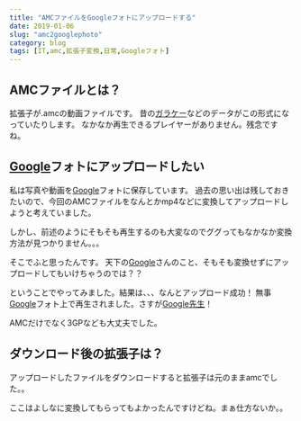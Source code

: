```yaml
---
title: "AMCファイルをGoogleフォトにアップロードする"
date: 2019-01-06
slug: "amc2googlephoto"
category: blog
tags: [IT,amc,拡張子変換,日常,Googleフォト]
---
```

<h2>AMCファイルとは？</h2>

<p>拡張子が.amcの動画ファイルです。
昔の<a class="keyword" href="http://d.hatena.ne.jp/keyword/%A5%AC%A5%E9%A5%B1%A1%BC">ガラケー</a>などのデータがこの形式になっていたりします。
なかなか再生できるプレイヤーがありません。残念ですね。</p>

<h2><a class="keyword" href="http://d.hatena.ne.jp/keyword/Google">Google</a>フォトにアップロードしたい</h2>

<p>私は写真や動画を<a class="keyword" href="http://d.hatena.ne.jp/keyword/Google">Google</a>フォトに保存しています。
過去の思い出は残しておきたいので、今回のAMCファイルをなんとかmp4などに変換してアップロードしようと考えていました。</p>

<p>しかし、前述のようにそもそも再生するのも大変なのでググってもなかなか変換方法が見つかりません。。。</p>

<p>そこでふと思ったんです。
天下の<a class="keyword" href="http://d.hatena.ne.jp/keyword/Google">Google</a>さんのこと、そもそも変換せずにアップロードしてもいけちゃうのでは？？</p>

<p>ということでやってみました。結果は、、、なんとアップロード成功！
無事<a class="keyword" href="http://d.hatena.ne.jp/keyword/Google">Google</a>フォト上で再生されました。さすが<a class="keyword" href="http://d.hatena.ne.jp/keyword/Google%C0%E8%C0%B8">Google先生</a>！</p>

<p>AMCだけでなく3GPなども大丈夫でした。</p>

<h2>ダウンロード後の拡張子は？</h2>

<p>アップロードしたファイルをダウンロードすると拡張子は元のままamcでした。。</p>

<p>ここはよしなに変換してもらってもよかったんですけどね。まぁ仕方ないか。。</p>

